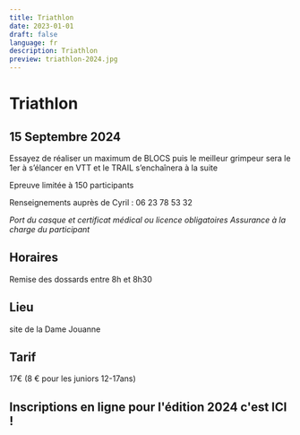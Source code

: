 ```yaml
---
title: Triathlon
date: 2023-01-01
draft: false
language: fr
description: Triathlon
preview: triathlon-2024.jpg
---
```

# Triathlon
## 15 Septembre 2024

Essayez de réaliser un maximum de BLOCS puis le meilleur grimpeur sera  le 1er à s’élancer en VTT et le TRAIL s’enchaînera à la suite  

Epreuve limitée à 150 participants  

Renseignements auprès de Cyril : 06 23 78 53 32

_Port du casque et certificat médical ou licence obligatoires  Assurance à la charge du participant_

## Horaires

 Remise des dossards entre 8h et 8h30

## Lieu
 site de la Dame Jouanne 

## Tarif

17€ (8 € pour les juniors 12-17ans)

## Inscriptions en ligne pour l'édition 2024 c'est ICI !


